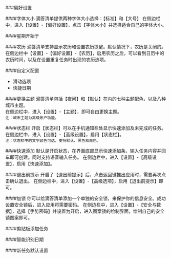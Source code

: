 ###偏好设置

####字体大小
滴答清单提供两种字体大小选择：【标准】和【大号】
在侧边栏中，进入【设置】-【偏好设置】，点击【字体大小】并选择适合自己的字体大小。

####星期开始于


####农历
滴答清单支持显示农历和设置农历提醒。默认情况下，农历是关闭的。
<br>在侧边栏中【设置】-【偏好设置】-【农历】，启用农历之后，可以看到日历中的农历时间，以及在设置重复任务时出现的农历选项。

####自定义配置
* 滑动选项
* 快捷日期 

####更换主题
滴答清单包括【夜间】和【默认】在内的七种主题配色，以及八种城市主题。
<br>在侧边栏中，进入【设置】-【主题】，即可自由更换主题。
<br>`注：城市主题为高级账户功能。`



####状态栏
开启【状态栏】可以在手机通知栏处显示快速添加及未完成的任务。
在侧边栏中，进入【设置】-【高级设置】，启用【状态栏】。
<br>`注：状态栏中的文字颜色可选，支持默认、黑色和白色。`

####快速添加
默认是开启状态，在界面底部显示快速添加条，输入任务内容并回车即可创建。同时支持语音输入任务。
在侧边栏中，进入【设置】-【高级设置】，启用【快速添加】。



####退出前提示
开启了【退出前提示】后，点击返回键推出应用时，需要再次点击确认退出。
在侧边栏中，进入【设置】-【高级选项】，启用【退出前提示】即可。

####加锁
你可以给滴答清单添加一个单独的安全锁，来保护你的信息安全。成功设置安全锁后，进入应用将需要密码。
在侧边栏中，进入【设置】-【安全与数据】，选择【手势密码】并设置为开启，进入图案锁的绘制界面，绘制自己的安全锁图案即可。

####剪贴板添加任务

####智能识别日期

####新任务默认设置